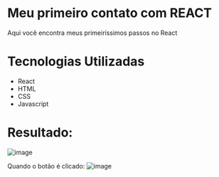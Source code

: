 
# Meu primeiro contato com REACT

Aqui você encontra meus primeiríssimos passos no React

# Tecnologias Utilizadas
- React
- HTML
- CSS
- Javascript

# Resultado:
![image](https://github.com/Daaaiii/quest-react-basico/assets/101154455/cada7cd0-ff22-45df-a75d-ea050b58ec8d)

Quando o botão é clicado:
![image](https://github.com/Daaaiii/quest-react-basico/assets/101154455/cae953cb-ea11-43db-9b2d-6b1a13b564c9)
